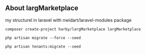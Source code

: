 ## About largMarketplace

my structurel in laravel with nwidart/laravel-modules package
```
composer create-project harby/largMarketplace largMarketplace
```

```
php artisan migrate --force --seed
```

```
php artisan tenants:migrate --seed
```